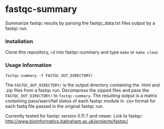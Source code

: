 # fastqc-summary
Summarize fastqc results by parsing the fastqc_data.txt files output by a fastqc run.


### Installation

Clone this repository, `cd` into fastqc-summary and type `make` or `make clean`

### Usage Information
`fastqc-summary -f FASTQC_OUT_DIRECTORY/`

The `FASTQC_OUT_DIRECTORY/` is the output directory containing the .html and .zip files from a fastqc run. Decompress the zipped files and pass the `FASTQC_OUT_DIRECTORY/` to `fastqc-summary`. The resulting output is a matrix containing pass/warn/fail status of each fastqc module in .csv format for each fastq file passed in the original fastqc run.


Currently tested for fastqc version 0.11.7 and newer.
Link to fastqc: http://www.bioinformatics.babraham.ac.uk/projects/fastqc/


